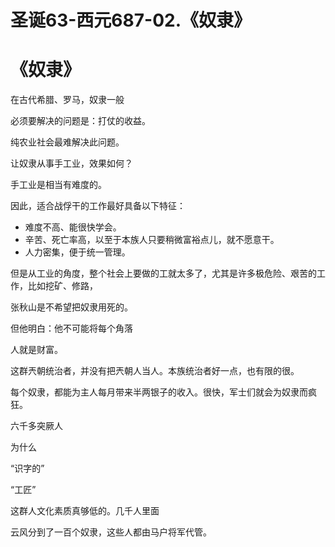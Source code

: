 
# 圣诞63-西元687-02.《奴隶》

# 《奴隶》

在古代希腊、罗马，奴隶一般

必须要解决的问题是：打仗的收益。

纯农业社会最难解决此问题。

让奴隶从事手工业，效果如何？

手工业是相当有难度的。

因此，适合战俘干的工作最好具备以下特征：

- 难度不高、能很快学会。
- 辛苦、死亡率高，以至于本族人只要稍微富裕点儿，就不愿意干。
- 人力密集，便于统一管理。

但是从工业的角度，整个社会上要做的工就太多了，尤其是许多极危险、艰苦的工作，比如挖矿、修路，

张秋山是不希望把奴隶用死的。

但他明白：他不可能将每个角落

人就是财富。

这群兲朝统治者，并没有把兲朝人当人。本族统治者好一点，也有限的很。

每个奴隶，都能为主人每月带来半两银子的收入。很快，军士们就会为奴隶而疯狂。

六千多突厥人

为什么

“识字的”

“工匠”

这群人文化素质真够低的。几千人里面

云风分到了一百个奴隶，这些人都由马户将军代管。